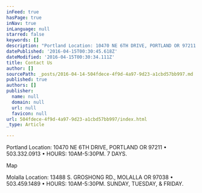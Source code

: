 ```yaml
---
inFeed: true
hasPage: true
inNav: true
inLanguage: null
starred: false
keywords: []
description: "Portland Location: 10470 NE 6TH DRIVE, PORTLAND OR 97211 • 503.332.0913 • HOURS: 10AM-5:30PM. 7 DAYS.\_"
datePublished: '2016-04-15T00:30:45.618Z'
dateModified: '2016-04-15T00:30:34.111Z'
title: Contact Us
author: []
sourcePath: _posts/2016-04-14-504fdece-4f9d-4a97-9d23-a1cbd57bb997.md
published: true
authors: []
publisher:
  name: null
  domain: null
  url: null
  favicon: null
url: 504fdece-4f9d-4a97-9d23-a1cbd57bb997/index.html
_type: Article

---
```

Portland Location: 10470 NE 6TH DRIVE, PORTLAND OR 97211 • 503.332.0913 • HOURS: 10AM-5:30PM. 7 DAYS. 

Map

Molalla Location: 13488 S. GROSHONG RD., MOLALLA OR 97038 • 503.459.1489 • HOURS: 10AM-5:30PM. SUNDAY, TUESDAY, & FRIDAY.